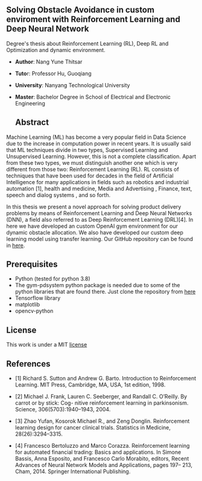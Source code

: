 ## Solving Obstacle Avoidance in custom enviroment with Reinforcement Learning and Deep Neural Network 

Degree's thesis about Reinforcement Learning (RL), Deep RL and Optimization and dynamic environment.

- **Author**: Nang Yune Thitsar

- **Tuto**r: Professor Hu, Guoqiang

- **University**: Nanyang Technological University

- **Master**: Bachelor Degree in School of Electrical and Electronic Engineering

  

  ## Abstract

Machine Learning (ML) has become a very popular field in Data Science due to the increase in computation power in recent years. It is usually said that ML techniques divide in two types, Supervised Learning and Unsupervised Learning. However, this is not a complete classification. Apart from these two types, we must distinguish another one which is very different from those two: Reinforcement Learning (RL). RL consists of techniques that have been used for decades in the field of Artificial Intelligence for many applications in fields such as robotics and industrial automation [1], health and medicine, Media and Advertising , Finance, text, speech and dialog systems , and so forth.

In this thesis  we present a novel approach for solving product delivery problems by means of Reinforcement Learning and Deep Neural Networks (DNN), a field also referred to as Deep Reinforcement Learning (DRL)[4]. In here we have developed an custom OpenAI gym environment for our dynamic obstacle allocation. We also have developed our custom deep learning model using transfer learning. Our GitHub repository can be found in [here](https://github.com/yunethitsar/Obstacle-avoiding-robot-RL).



## Prerequisites

- Python (tested for python 3.8)
- The gym-pdsystem python package is needed due to some of the python libraries that are found there. Just clone the repository from [here](https://github.com/dsalgador/gym-pdsystem/tree/master/gym_pdsystem)
- Tensorflow library
- matplotlib
- opencv-python

## License

This work is under a MIT  [license](https://github.com/yunethitsar/Obstacle-avoiding-robot-RL/blob/main/LICENSE)



## References

- [1] Richard S. Sutton and Andrew G. Barto. Introduction to Reinforcement Learning. MIT Press, Cambridge, MA, USA, 1st edition, 1998.

- [2] Michael J. Frank, Lauren C. Seeberger, and Randall C. O’Reilly. By carrot or by stick: Cog- nitive reinforcement learning in parkinsonism. Science, 306(5703):1940–1943, 2004.
- [3] Zhao Yufan, Kosorok Michael R., and Zeng Donglin. Reinforcement learning design for cancer clinical trials. Statistics in Medicine, 28(26):3294–3315.
- [4] Francesco Bertoluzzo and Marco Corazza. Reinforcement learning for automated financial trading: Basics and applications. In Simone Bassis, Anna Esposito, and Francesco Carlo Morabito, editors, Recent Advances of Neural Network Models and Applications, pages 197– 213, Cham, 2014. Springer International Publishing.
